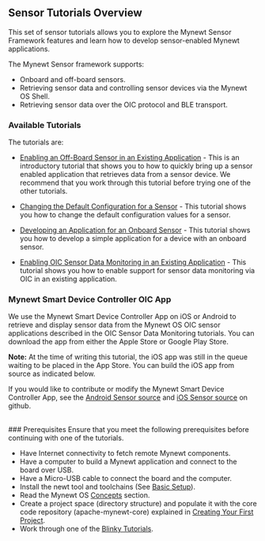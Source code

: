 ## Sensor Tutorials Overview

This set of sensor tutorials allows you to explore the Mynewt Sensor Framework features and learn how to develop sensor-enabled Mynewt applications.

The Mynewt Sensor framework supports:

* Onboard and off-board sensors.
* Retrieving sensor data and controlling sensor devices via the Mynewt OS Shell.
* Retrieving sensor data over the OIC protocol and BLE transport.

### Available Tutorials

The tutorials are:

* [Enabling an Off-Board Sensor in an Existing Application](/os/tutorials/sensors/sensor_nrf52_bno055.md) -  This is an introductory tutorial that shows you to how to quickly bring up a sensor enabled application that retrieves data from a sensor device. We recommend that you work through this tutorial before trying one of the other tutorials.

* [Changing the Default Configuration for a Sensor](/os/tutorials/sensors/sensor_offboard_config.md) -  This tutorial shows you how to change the default configuration values for a sensor. 

* [Developing an Application for an Onboard Sensor](/os/tutorials/sensors/sensor_thingy_lis2dh12_onb.md) -  This tutorial shows you how to develop a simple application for a device with an onboard sensor.

* [Enabling OIC Sensor Data Monitoring in an Existing Application](/os/tutorials/sensors/sensor_oic_overview.md) - This tutorial shows you how to enable support for sensor data monitoring via OIC in an existing application.

### Mynewt Smart Device Controller OIC App

We use the Mynewt Smart Device Controller App on iOS or Android to retrieve and display sensor data from the Mynewt OS OIC sensor applications described in the OIC Sensor Data Monitoring tutorials. You can download the app from either the Apple Store or Google Play Store. 

**Note:** At the time of writing this tutorial, the iOS app was still in the queue waiting to be placed in the App Store. You can build the iOS app from source as indicated below.

If you would like to contribute or modify the Mynewt Smart Device Controller App, see the [Android Sensor source](https://github.com/runtimeco/android_sensor) and [iOS Sensor source](https://github.com/runtimeco/iOS_oic) on github.

<br>
### Prerequisites
Ensure that you meet the following prerequisites before continuing with one of the tutorials. 

* Have Internet connectivity to fetch remote Mynewt components.
* Have a computer to build a Mynewt application and connect to the board over USB.
* Have a Micro-USB cable to connect the board and the computer.
* Install the newt tool and toolchains (See [Basic Setup](/os/get_started/get_started.md)).
* Read the Mynewt OS [Concepts](/os/get_started/vocabulary.md) section. 
* Create a project space (directory structure) and populate it with the core code repository (apache-mynewt-core) explained in [Creating Your First Project](/os/get_started/project_create).
* Work through one of the [Blinky Tutorials](/os/tutorials/blinky.md).
<br>

